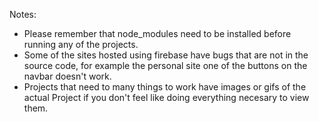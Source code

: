 Notes: 
- Please remember that node_modules need to be installed before running any of the projects.
- Some of the sites hosted using firebase have bugs that are not in the source code, for example the personal site one of the buttons on the navbar doesn't work.
- Projects that need to many things to work have images or gifs of the actual Project if you don't feel like doing everything necesary to view them.
